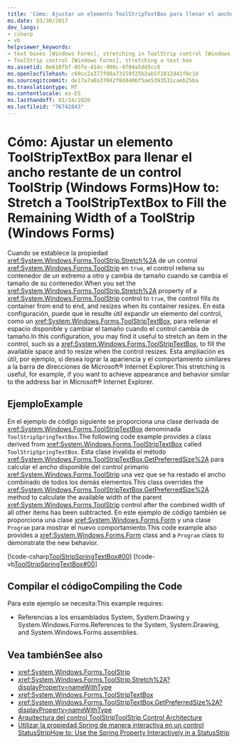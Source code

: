 ```yaml
---
title: 'Cómo: Ajustar un elemento ToolStripTextBox para llenar el ancho restante de un control ToolStrip'
ms.date: 03/30/2017
dev_langs:
- csharp
- vb
helpviewer_keywords:
- text boxes [Windows Forms], stretching in ToolStrip control [Windows Forms]
- ToolStrip control [Windows Forms], stretching a text box
ms.assetid: 0e610fbf-85fe-414c-900c-9704a5dd5cc6
ms.openlocfilehash: c60cc2a377f08a73159f25b2ab5f2812d41f0c10
ms.sourcegitcommit: de17a7a0a37042f0d4406f5ae5393531caeb25ba
ms.translationtype: MT
ms.contentlocale: es-ES
ms.lasthandoff: 01/24/2020
ms.locfileid: "76742843"
---
```

# <a name="how-to-stretch-a-toolstriptextbox-to-fill-the-remaining-width-of-a-toolstrip-windows-forms"></a><span data-ttu-id="fc4dc-102">Cómo: Ajustar un elemento ToolStripTextBox para llenar el ancho restante de un control ToolStrip (Windows Forms)</span><span class="sxs-lookup"><span data-stu-id="fc4dc-102">How to: Stretch a ToolStripTextBox to Fill the Remaining Width of a ToolStrip (Windows Forms)</span></span>
<span data-ttu-id="fc4dc-103">Cuando se establece la propiedad <xref:System.Windows.Forms.ToolStrip.Stretch%2A> de un control <xref:System.Windows.Forms.ToolStrip> en `true`, el control rellena su contenedor de un extremo a otro y cambia de tamaño cuando se cambia el tamaño de su contenedor.</span><span class="sxs-lookup"><span data-stu-id="fc4dc-103">When you set the <xref:System.Windows.Forms.ToolStrip.Stretch%2A> property of a <xref:System.Windows.Forms.ToolStrip> control to `true`, the control fills its container from end to end, and resizes when its container resizes.</span></span> <span data-ttu-id="fc4dc-104">En esta configuración, puede que le resulte útil expandir un elemento del control, como un <xref:System.Windows.Forms.ToolStripTextBox>, para rellenar el espacio disponible y cambiar el tamaño cuando el control cambia de tamaño.</span><span class="sxs-lookup"><span data-stu-id="fc4dc-104">In this configuration, you may find it useful to stretch an item in the control, such as a <xref:System.Windows.Forms.ToolStripTextBox>, to fill the available space and to resize when the control resizes.</span></span> <span data-ttu-id="fc4dc-105">Esta ampliación es útil, por ejemplo, si desea lograr la apariencia y el comportamiento similares a la barra de direcciones de Microsoft® Internet Explorer.</span><span class="sxs-lookup"><span data-stu-id="fc4dc-105">This stretching is useful, for example, if you want to achieve appearance and behavior similar to the address bar in Microsoft® Internet Explorer.</span></span>  
  
## <a name="example"></a><span data-ttu-id="fc4dc-106">Ejemplo</span><span class="sxs-lookup"><span data-stu-id="fc4dc-106">Example</span></span>  
 <span data-ttu-id="fc4dc-107">En el ejemplo de código siguiente se proporciona una clase derivada de <xref:System.Windows.Forms.ToolStripTextBox> denominada `ToolStripSpringTextBox`.</span><span class="sxs-lookup"><span data-stu-id="fc4dc-107">The following code example provides a class derived from <xref:System.Windows.Forms.ToolStripTextBox> called `ToolStripSpringTextBox`.</span></span> <span data-ttu-id="fc4dc-108">Esta clase invalida el método <xref:System.Windows.Forms.ToolStripTextBox.GetPreferredSize%2A> para calcular el ancho disponible del control primario <xref:System.Windows.Forms.ToolStrip> una vez que se ha restado el ancho combinado de todos los demás elementos.</span><span class="sxs-lookup"><span data-stu-id="fc4dc-108">This class overrides the <xref:System.Windows.Forms.ToolStripTextBox.GetPreferredSize%2A> method to calculate the available width of the parent <xref:System.Windows.Forms.ToolStrip> control after the combined width of all other items has been subtracted.</span></span> <span data-ttu-id="fc4dc-109">En este ejemplo de código también se proporciona una clase <xref:System.Windows.Forms.Form> y una clase `Program` para mostrar el nuevo comportamiento.</span><span class="sxs-lookup"><span data-stu-id="fc4dc-109">This code example also provides a <xref:System.Windows.Forms.Form> class and a `Program` class to demonstrate the new behavior.</span></span>  
  
 [!code-csharp[ToolStripSpringTextBox#00](~/samples/snippets/csharp/VS_Snippets_Winforms/ToolStripSpringTextBox/cs/ToolStripSpringTextBox.cs#00)]
 [!code-vb[ToolStripSpringTextBox#00](~/samples/snippets/visualbasic/VS_Snippets_Winforms/ToolStripSpringTextBox/vb/ToolStripSpringTextBox.vb#00)]  
  
## <a name="compiling-the-code"></a><span data-ttu-id="fc4dc-110">Compilar el código</span><span class="sxs-lookup"><span data-stu-id="fc4dc-110">Compiling the Code</span></span>  
 <span data-ttu-id="fc4dc-111">Para este ejemplo se necesita:</span><span class="sxs-lookup"><span data-stu-id="fc4dc-111">This example requires:</span></span>  
  
- <span data-ttu-id="fc4dc-112">Referencias a los ensamblados System, System.Drawing y System.Windows.Forms.</span><span class="sxs-lookup"><span data-stu-id="fc4dc-112">References to the System, System.Drawing, and System.Windows.Forms assemblies.</span></span>  
  
## <a name="see-also"></a><span data-ttu-id="fc4dc-113">Vea también</span><span class="sxs-lookup"><span data-stu-id="fc4dc-113">See also</span></span>

- <xref:System.Windows.Forms.ToolStrip>
- <xref:System.Windows.Forms.ToolStrip.Stretch%2A?displayProperty=nameWithType>
- <xref:System.Windows.Forms.ToolStripTextBox>
- <xref:System.Windows.Forms.ToolStripTextBox.GetPreferredSize%2A?displayProperty=nameWithType>
- [<span data-ttu-id="fc4dc-114">Arquitectura del control ToolStrip</span><span class="sxs-lookup"><span data-stu-id="fc4dc-114">ToolStrip Control Architecture</span></span>](toolstrip-control-architecture.md)
- [<span data-ttu-id="fc4dc-115">Utilizar la propiedad Spring de manera interactiva en un control StatusStrip</span><span class="sxs-lookup"><span data-stu-id="fc4dc-115">How to: Use the Spring Property Interactively in a StatusStrip</span></span>](how-to-use-the-spring-property-interactively-in-a-statusstrip.md)
